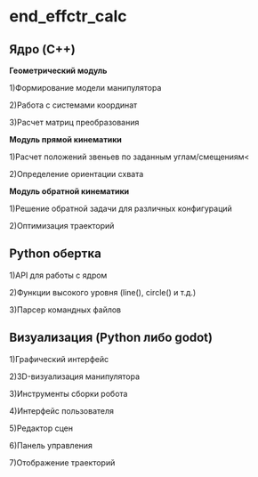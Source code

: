 <h1>end_effctr_calc</h1>

<h2><b>Ядро (C++)</b></h2>

<b>Геометрический модуль</b>

1)Формирование модели манипулятора<br>

2)Работа с системами координат<br>

3)Расчет матриц преобразования<br>

<b>Модуль прямой кинематики</b> 

1)Расчет положений звеньев по заданным углам/смещениям<<br>

2)Определение ориентации схвата


<b>Модуль обратной кинематики</b>

1)Решение обратной задачи для различных конфигураций<br>

2)Оптимизация траекторий<br>

<h2><b>Python обертка</b></h2>

1)API для работы с ядром

2)Функции высокого уровня (line(), circle() и т.д.)<br>

3)Парсер командных файлов

<h2><b>Визуализация (Python либо godot)</b></h2>

1)Графический интерфейс<br>

2)3D-визуализация манипулятора<br>

3)Инструменты сборки робота<br>

4)Интерфейс пользователя<br>

5)Редактор сцен<br>

6)Панель управления<br>

7)Отображение траекторий<br>
